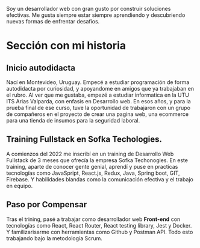 Soy un desarrollador web con gran gusto por construir soluciones efectivas. Me gusta siempre estar siempre aprendiendo
y descubriendo nuevas formas de enfrentar desafíos.

# Sección con mi historia

## Inicio autodidacta

Nací en Montevideo, Uruguay. Empecé a estudiar programación de forma autodidacta por curiosidad, y apoyandome en amigos que ya trabajaban en el rubro. Al ver que me gustaba, empezé a estudiar informatica en la UTU ITS Arias Valparda, con enfasis en Desarrollo web. En esos años, y para la prueba final de ese curso, tuve la oportunidad de trabajaron con un grupo de compañeros en el proyecto de crear una pagina web, una ecommerce para una tienda de insumos para la seguridad laboral.

## Training Fullstack en Sofka Techologies.

A comienzos del 2022 me inscribí en un training de Desarrollo Web Fullstack de 3 meses que ofrecía la empresa Sofka Techonogies. En este training, aparte de conocer gente genial, aprendí y puse en practicas tecnologías como JavaSpript, React.js, Redux, Java, Spring boot, GIT, Firebase. Y habilidades blandas como la comunicación efectiva y el trabajo en equipo.

## Paso por Compensar

Tras el trining, pasé a trabajar como desarrollador web **Front-end** con tecnologías como React, React Router, React testing library, Jest y Docker. Y familizarisarme con herramientas como Github y Postman API. Todo esto trabajando bajo la metodología Scrum.
